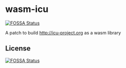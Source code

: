 # wasm-icu

[![FOSSA Status](https://app.fossa.io/api/projects/git%2Bgithub.com%2Fmabels%2Fwasm-icu.svg?type=shield)](https://app.fossa.io/projects/git%2Bgithub.com%2Fmabels%2Fwasm-icu?ref=badge_shield)

A patch to build http://icu-project.org as a wasm library


## License
[![FOSSA Status](https://app.fossa.io/api/projects/git%2Bgithub.com%2Fmabels%2Fwasm-icu.svg?type=large)](https://app.fossa.io/projects/git%2Bgithub.com%2Fmabels%2Fwasm-icu?ref=badge_large)